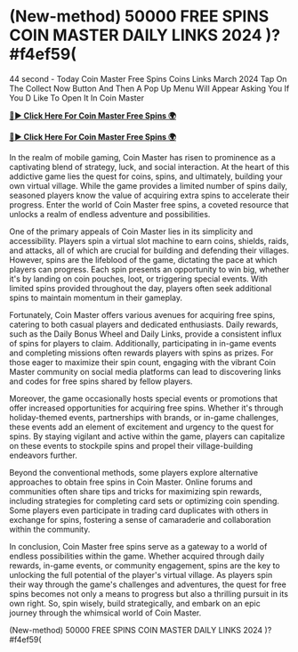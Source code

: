 # (New-method) 50000 FREE SPINS COIN MASTER DAILY LINKS 2024 )?#f4ef59(

44 second - Today Coin Master Free Spins Coins Links March 2024 Tap On The Collect Now Button And Then A Pop Up Menu Will Appear Asking You If You D Like To Open It In Coin Master

[**🔴► Click Here For Coin Master Free Spins 🌍**](https://jimaddadel.github.io/Coin/)

[**🔴► Click Here For Coin Master Free Spins 🌍**](https://jimaddadel.github.io/Coin/)
 

In the realm of mobile gaming, Coin Master has risen to prominence as a captivating blend of strategy, luck, and social interaction. At the heart of this addictive game lies the quest for coins, spins, and ultimately, building your own virtual village. While the game provides a limited number of spins daily, seasoned players know the value of acquiring extra spins to accelerate their progress. Enter the world of Coin Master free spins, a coveted resource that unlocks a realm of endless adventure and possibilities.

One of the primary appeals of Coin Master lies in its simplicity and accessibility. Players spin a virtual slot machine to earn coins, shields, raids, and attacks, all of which are crucial for building and defending their villages. However, spins are the lifeblood of the game, dictating the pace at which players can progress. Each spin presents an opportunity to win big, whether it's by landing on coin pouches, loot, or triggering special events. With limited spins provided throughout the day, players often seek additional spins to maintain momentum in their gameplay.

Fortunately, Coin Master offers various avenues for acquiring free spins, catering to both casual players and dedicated enthusiasts. Daily rewards, such as the Daily Bonus Wheel and Daily Links, provide a consistent influx of spins for players to claim. Additionally, participating in in-game events and completing missions often rewards players with spins as prizes. For those eager to maximize their spin count, engaging with the vibrant Coin Master community on social media platforms can lead to discovering links and codes for free spins shared by fellow players.

Moreover, the game occasionally hosts special events or promotions that offer increased opportunities for acquiring free spins. Whether it's through holiday-themed events, partnerships with brands, or in-game challenges, these events add an element of excitement and urgency to the quest for spins. By staying vigilant and active within the game, players can capitalize on these events to stockpile spins and propel their village-building endeavors further.

Beyond the conventional methods, some players explore alternative approaches to obtain free spins in Coin Master. Online forums and communities often share tips and tricks for maximizing spin rewards, including strategies for completing card sets or optimizing coin spending. Some players even participate in trading card duplicates with others in exchange for spins, fostering a sense of camaraderie and collaboration within the community.

In conclusion, Coin Master free spins serve as a gateway to a world of endless possibilities within the game. Whether acquired through daily rewards, in-game events, or community engagement, spins are the key to unlocking the full potential of the player's virtual village. As players spin their way through the game's challenges and adventures, the quest for free spins becomes not only a means to progress but also a thrilling pursuit in its own right. So, spin wisely, build strategically, and embark on an epic journey through the whimsical world of Coin Master.

(New-method) 50000 FREE SPINS COIN MASTER DAILY LINKS 2024 )?#f4ef59(
